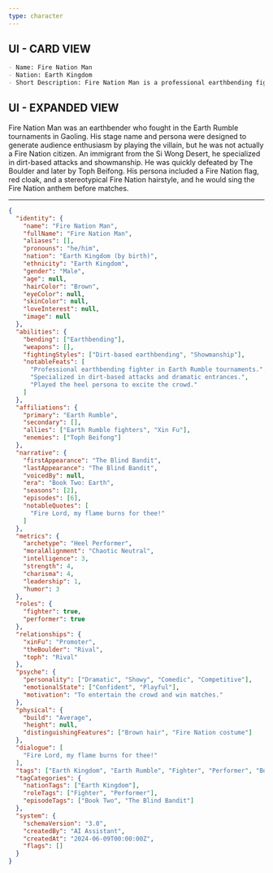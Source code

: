```yaml
---
type: character
---
```

## UI - CARD VIEW

```md
- Name: Fire Nation Man
- Nation: Earth Kingdom
- Short Description: Fire Nation Man is a professional earthbending fighter in the Earth Rumble tournaments. His stage persona is a Fire Nation heel, designed to be hated and quickly defeated to excite the crowd, though he is actually from the Earth Kingdom.
```

## UI - EXPANDED VIEW

Fire Nation Man was an earthbender who fought in the Earth Rumble tournaments in Gaoling. His stage name and persona were designed to generate audience enthusiasm by playing the villain, but he was not actually a Fire Nation citizen. An immigrant from the Si Wong Desert, he specialized in dirt-based attacks and showmanship. He was quickly defeated by The Boulder and later by Toph Beifong. His persona included a Fire Nation flag, red cloak, and a stereotypical Fire Nation hairstyle, and he would sing the Fire Nation anthem before matches.

---
```json
{
  "identity": {
    "name": "Fire Nation Man",
    "fullName": "Fire Nation Man",
    "aliases": [],
    "pronouns": "he/him",
    "nation": "Earth Kingdom (by birth)",
    "ethnicity": "Earth Kingdom",
    "gender": "Male",
    "age": null,
    "hairColor": "Brown",
    "eyeColor": null,
    "skinColor": null,
    "loveInterest": null,
    "image": null
  },
  "abilities": {
    "bending": ["Earthbending"],
    "weapons": [],
    "fightingStyles": ["Dirt-based earthbending", "Showmanship"],
    "notableFeats": [
      "Professional earthbending fighter in Earth Rumble tournaments.",
      "Specialized in dirt-based attacks and dramatic entrances.",
      "Played the heel persona to excite the crowd."
    ]
  },
  "affiliations": {
    "primary": "Earth Rumble",
    "secondary": [],
    "allies": ["Earth Rumble fighters", "Xin Fu"],
    "enemies": ["Toph Beifong"]
  },
  "narrative": {
    "firstAppearance": "The Blind Bandit",
    "lastAppearance": "The Blind Bandit",
    "voicedBy": null,
    "era": "Book Two: Earth",
    "seasons": [2],
    "episodes": [6],
    "notableQuotes": [
      "Fire Lord, my flame burns for thee!"
    ]
  },
  "metrics": {
    "archetype": "Heel Performer",
    "moralAlignment": "Chaotic Neutral",
    "intelligence": 3,
    "strength": 4,
    "charisma": 4,
    "leadership": 1,
    "humor": 3
  },
  "roles": {
    "fighter": true,
    "performer": true
  },
  "relationships": {
    "xinFu": "Promoter",
    "theBoulder": "Rival",
    "toph": "Rival"
  },
  "psyche": {
    "personality": ["Dramatic", "Showy", "Comedic", "Competitive"],
    "emotionalState": ["Confident", "Playful"],
    "motivation": "To entertain the crowd and win matches."
  },
  "physical": {
    "build": "Average",
    "height": null,
    "distinguishingFeatures": ["Brown hair", "Fire Nation costume"]
  },
  "dialogue": [
    "Fire Lord, my flame burns for thee!"
  ],
  "tags": ["Earth Kingdom", "Earth Rumble", "Fighter", "Performer", "Book Two", "The Blind Bandit"],
  "tagCategories": {
    "nationTags": ["Earth Kingdom"],
    "roleTags": ["Fighter", "Performer"],
    "episodeTags": ["Book Two", "The Blind Bandit"]
  },
  "system": {
    "schemaVersion": "3.0",
    "createdBy": "AI Assistant",
    "createdAt": "2024-06-09T00:00:00Z",
    "flags": []
  }
}
